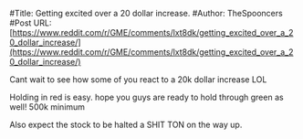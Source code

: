 #Title: Getting excited over a 20 dollar increase.
#Author: TheSpooncers
#Post URL: [https://www.reddit.com/r/GME/comments/lxt8dk/getting_excited_over_a_20_dollar_increase/](https://www.reddit.com/r/GME/comments/lxt8dk/getting_excited_over_a_20_dollar_increase/)


Cant wait to see how some of you react to a 20k dollar increase LOL 

Holding in red is easy. hope you guys are ready to hold through green as well! 500k minimum 

Also expect the stock to be halted a SHIT TON on the way up.